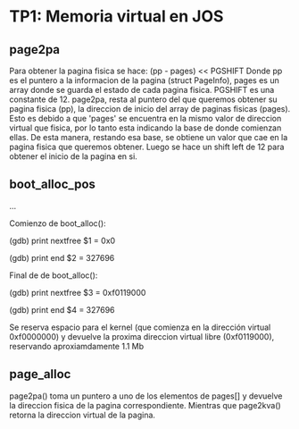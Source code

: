 TP1: Memoria virtual en JOS
===========================

page2pa
-------
Para obtener la pagina fisica se hace: (pp - pages) << PGSHIFT
Donde pp es el puntero a la informacion de la pagina (struct PageInfo), pages es un array
donde se guarda el estado de cada pagina fisica.
PGSHIFT es una constante de 12.
page2pa, resta al puntero del que queremos obtener su pagina fisica (pp), la direccion de inicio del array
de paginas fisicas (pages). Esto es debido a que 'pages' se encuentra en la mismo valor de direccion virtual
que fisica, por lo tanto esta indicando la base de donde comienzan ellas. De esta manera, restando esa base,
se obtiene un valor que cae en la pagina fisica que queremos obtener. Luego se hace un shift left de 12 para obtener el inicio de la pagina en si.

boot_alloc_pos
--------------

...

Comienzo de boot_alloc():

(gdb) print nextfree 
$1 = 0x0  

(gdb) print end 
$2 = 327696 

Final de de boot_alloc():

(gdb) print nextfree 
$3 = 0xf0119000 

(gdb) print end 
$4 = 327696 

Se reserva espacio para el kernel (que comienza en la dirección virtual 0xf0000000) y devuelve la proxima direccion virtual  libre (0xf0119000), reservando aproxiamdamente 1.1 Mb

page_alloc
----------

page2pa() toma un puntero a uno de los elementos de pages[] y devuelve la direccion fisica de la pagina correspondiente. Mientras que page2kva() retorna la direccion virtual de la pagina.


